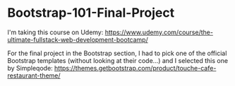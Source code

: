 # Bootstrap-101-Final-Project

I'm taking this course on Udemy: https://www.udemy.com/course/the-ultimate-fullstack-web-development-bootcamp/

For the final project in the Bootstrap section, I had to pick one of the official Bootstrap templates (without looking at their code...) and I selected this one by Simpleqode: https://themes.getbootstrap.com/product/touche-cafe-restaurant-theme/ 
